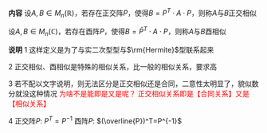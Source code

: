 **内容**
设$A,B\in M_n(\mathbb{R})$，若存在正交阵$P$，使得$B=P^T\cdot A\cdot P$，则称$A$与$B$正交相似

设$A,B\in M_n(\mathbb{C})$，若存在酉阵$P$，使得$B=\bar{P}^T\cdot A\cdot P$，则称$A$与$B$酉相似

**说明**
1 这样定义是为了与实二次型型与$\rm{Hermite}$型联系起来

2 正交相似、酉相似是特殊的相似关系，比一般的相似关系，要求高

3 若不配以文字说明，则无法区分是正交相似还是合同，二意性太明显了，貌似数分就没这种情况
  <font color=red>为啥不是能即是又是呢？</font>
  <font color=red>正交相似关系即是【合同关系】又是【相似关系】</font>

4 正交阵$P$: $P^T=P^{-1}$
  酉阵$P$: $(\overline{P})^T=P^{-1}$
